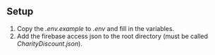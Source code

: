 ## Setup
1. Copy the *.env.example* to *.env* and fill in the variables.
2. Add the firebase access json to the root directory (must be called *CharityDiscount.json*).
